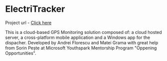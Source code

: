 # ElectriTracker
Project url - [Click here](https://electritrackerservice20200906014154.azurewebsites.net/)

This is a cloud-based GPS Monitoring solution composed of: a cloud hosted server, a cross-platform mobile application and a Windows app for the dispacher.
Developed by Andrei Florescu and Matei Grama with great help from Sorin Pește at Microsoft Youthspark Mentorship Program "Oppening Opportunities".

